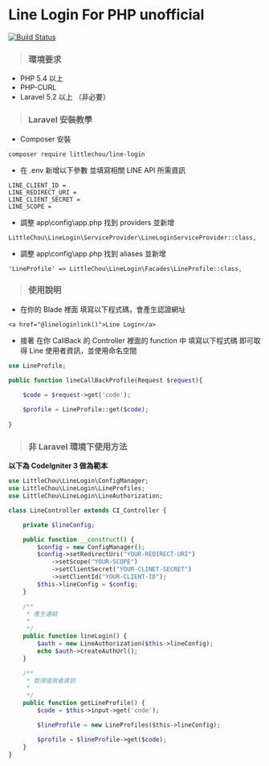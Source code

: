 # Line Login For PHP  unofficial 

[![Build Status](https://travis-ci.org/slps970093/LineLogin-ForPHP.svg?branch=master)](https://travis-ci.org/slps970093/LineLogin-ForPHP)


> <h3>環境要求</h3>
- PHP 5.4 以上
- PHP-CURL
- Laravel 5.2 以上 （非必要）
> <h3>Laravel 安裝教學</h3>

- Composer 安裝
```
composer require littlechou/line-login
```
- 在 .env 新增以下參數 並填寫相關 LINE API 所需資訊

```
LINE_CLIENT_ID = 
LINE_REDIRECT_URI = 
LINE_CLIENT_SECRET = 
LINE_SCOPE = 
```

- 調整 app\config\app.php 找到 providers 並新增

```
LittleChou\LineLogin\ServiceProvider\LineLoginServiceProvider::class,
```

</code>

- 調整 app\config\app.php 找到 aliases 並新增

```
'LineProfile' => LittleChou\LineLogin\Facades\LineProfile::class,
```

> <h3>使用說明</h3>

- 在你的 Blade 裡面 填寫以下程式碼，會產生認證網址

```
<a href="@lineloginlink()">Line Login</a>
```

- 接著 在你 CallBack 的 Controller 裡面的 function 中 填寫以下程式碼 即可取得 Line 使用者資訊，並使用命名空間

```PHP
use LineProfile; 

public function lineCallBackProfile(Request $request){

    $code = $request->get('code');
    
    $profile = LineProfile::get($code);
    
}
```

> <h3>非 Laravel 環境下使用方法</h3>

<b>以下為 CodeIgniter 3 做為範本</b>

```PHP
use LittleChou\LineLogin\ConfigManager;
use LittleChou\LineLogin\LineProfiles;
use LittleChou\LineLogin\LineAuthorization;

class LineController extends CI_Controller {

    private $lineConfig;

    public function __construct() {
        $config = new ConfigManager();
        $config->setRedirectUri("YOUR-REDIRECT-URI")
            ->setScope("YOUR-SCOPE")
            ->setClientSecret("YOUR-CLINET-SECRET")
            ->setClientId("YOUR-CLIENT-ID");
        $this->lineConfig = $config;
    }

    /**
     * 產生連結
     *
     */
    public function lineLogin() {
        $auth = new LineAuthorization($this->lineConfig);
        echo $auth->createAuthUrl();
    }

    /**
     * 取得使用者資訊
     *
     */
    public function getLineProfile() {
        $code = $this->input->get('code');

        $lineProfile = new LineProfiles($this->lineConfig);

        $profile = $lineProfile->get($code);
    }
}
```